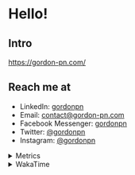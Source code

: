 # Hello!

## Intro

<https://gordon-pn.com/>

## Reach me at

- LinkedIn: [gordonpn](https://www.linkedin.com/in/gordonpn/)
- Email: [contact@gordon-pn.com](mailto:contact@gordon-pn.com)
- Facebook Messenger: [gordonpn](https://www.messenger.com/t/Gordonpn)
- Twitter: [@gordonpn](https://twitter.com/Gordonpn)
- Instagram: [@gordonpn](https://www.instagram.com/gordonpn/)

<details>
  <summary>Metrics</summary>

  <img align="center" src="https://github.com/gordonpn/gordonpn/blob/master/github-metrics.svg" alt="GitHub Metrics">

</details>

<details>
  <summary>WakaTime</summary>

  <!--START_SECTION:waka-->
📊 **This Week I Spent My Time On** 

```text
💬 Programming Languages: 
Other                    28 hrs 31 mins      ██████████████████████░░░   87.53 % 
Java                     1 hr 35 mins        █░░░░░░░░░░░░░░░░░░░░░░░░   04.89 % 
TypeScript               36 mins             ░░░░░░░░░░░░░░░░░░░░░░░░░   01.85 % 
Brazil Dependency Config 26 mins             ░░░░░░░░░░░░░░░░░░░░░░░░░   01.34 % 
JavaScript               18 mins             ░░░░░░░░░░░░░░░░░░░░░░░░░   00.93 % 

🔥 Editors: 
Chrome                   19 hrs 5 mins       ███████████████░░░░░░░░░░   58.56 % 
Slack                    3 hrs 30 mins       ███░░░░░░░░░░░░░░░░░░░░░░   10.75 % 
iTerm2                   2 hrs 34 mins       ██░░░░░░░░░░░░░░░░░░░░░░░   07.89 % 
IntelliJ IDEA            2 hrs 17 mins       ██░░░░░░░░░░░░░░░░░░░░░░░   07.03 % 
VS Code                  1 hr 48 mins        █░░░░░░░░░░░░░░░░░░░░░░░░   05.54 % 
```


 Last Updated on 11/05/2025 16:26:35 UTC
<!--END_SECTION:waka-->
</details>
